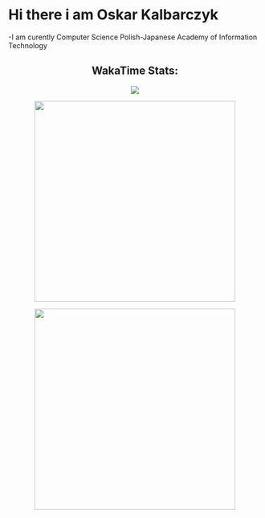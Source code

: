 <h1> Hi there i am Oskar Kalbarczyk </h1>
-I am curently Computer Science Polish-Japanese Academy of Information Technology

<h2 align="center">WakaTime Stats:</h2>
<p align="center">
  <a href="https://skillicons.dev">
    <img src="https://skillicons.dev/icons?i=java,cpp,c,bash" />
  </a>
</p>
<p align = "center">
 <img src="https://wakatime.com/share/@c48108c0-dd21-4265-995a-32d28034e2fc/5202b1aa-189b-4bc8-b9ec-05b736edfd79.svg"
 height="400">
 </p>
<p align = "center">
<img src="https://wakatime.com/share/@c48108c0-dd21-4265-995a-32d28034e2fc/f099e584-59c8-4477-a1f0-4e2cd08c5e72.svg" height="400">
  </p>
